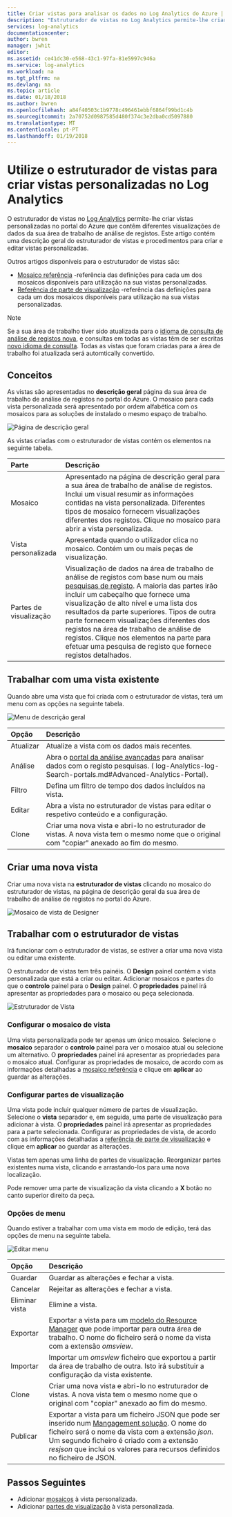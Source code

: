 ```yaml
---
title: Criar vistas para analisar os dados no Log Analytics do Azure | Microsoft Docs
description: "Estruturador de vistas no Log Analytics permite-lhe criar vistas personalizadas que são apresentadas no portal do Azure e contenham visualizações diferentes dos dados na área de trabalho de análise de registos. Este artigo contém uma descrição geral do estruturador de vistas e procedimentos para criar e editar vistas personalizadas."
services: log-analytics
documentationcenter: 
author: bwren
manager: jwhit
editor: 
ms.assetid: ce41dc30-e568-43c1-97fa-81e5997c946a
ms.service: log-analytics
ms.workload: na
ms.tgt_pltfrm: na
ms.devlang: na
ms.topic: article
ms.date: 01/18/2018
ms.author: bwren
ms.openlocfilehash: a84f40503c1b9778c496461ebbf6864f99bd1c4b
ms.sourcegitcommit: 2a70752d0987585d480f374c3e2dba0cd5097880
ms.translationtype: MT
ms.contentlocale: pt-PT
ms.lasthandoff: 01/19/2018
---
```

# <a name="use-view-designer-to-create-custom-views-in-log-analytics"></a>Utilize o estruturador de vistas para criar vistas personalizadas no Log Analytics
O estruturador de vistas no [Log Analytics](log-analytics-overview.md) permite-lhe criar vistas personalizadas no portal do Azure que contêm diferentes visualizações de dados da sua área de trabalho de análise de registos. Este artigo contém uma descrição geral do estruturador de vistas e procedimentos para criar e editar vistas personalizadas.

Outros artigos disponíveis para o estruturador de vistas são:

* [Mosaico referência](log-analytics-view-designer-tiles.md) -referência das definições para cada um dos mosaicos disponíveis para utilização na sua vistas personalizadas.
* [Referência de parte de visualização](log-analytics-view-designer-parts.md) -referência das definições para cada um dos mosaicos disponíveis para utilização na sua vistas personalizadas.

>[!NOTE]
> Se a sua área de trabalho tiver sido atualizada para o [idioma de consulta de análise de registos nova](log-analytics-log-search-upgrade.md), e consultas em todas as vistas têm de ser escritas [novo idioma de consulta](https://go.microsoft.com/fwlink/?linkid=856078).  Todas as vistas que foram criadas para a área de trabalho foi atualizada será automtically convertido.

## <a name="concepts"></a>Conceitos
As vistas são apresentadas no **descrição geral** página da sua área de trabalho de análise de registos no portal do Azure.  O mosaico para cada vista personalizada será apresentado por ordem alfabética com os mosaicos para as soluções de instalado o mesmo espaço de trabalho.

![Página de descrição geral](media/log-analytics-view-designer/overview-page.png)

As vistas criadas com o estruturador de vistas contém os elementos na seguinte tabela.

| Parte | Descrição |
|:--- |:--- |
| Mosaico |Apresentado na página de descrição geral para a sua área de trabalho de análise de registos.  Inclui um visual resumir as informações contidas na vista personalizada.  Diferentes tipos de mosaico fornecem visualizações diferentes dos registos.  Clique no mosaico para abrir a vista personalizada. |
| Vista personalizada |Apresentada quando o utilizador clica no mosaico.  Contém um ou mais peças de visualização. |
| Partes de visualização |Visualização de dados na área de trabalho de análise de registos com base num ou mais [pesquisas de registo](log-analytics-log-searches.md).  A maioria das partes irão incluir um cabeçalho que fornece uma visualização de alto nível e uma lista dos resultados da parte superiores.  Tipos de outra parte fornecem visualizações diferentes dos registos na área de trabalho de análise de registos.  Clique nos elementos na parte para efetuar uma pesquisa de registo que fornece registos detalhados. |


## <a name="work-with-an-existing-view"></a>Trabalhar com uma vista existente
Quando abre uma vista que foi criada com o estruturador de vistas, terá um menu com as opções na seguinte tabela.

![Menu de descrição geral](media/log-analytics-view-designer/overview-menu.png)


| Opção | Descrição |
|:--|:--|
| Atualizar   | Atualize a vista com os dados mais recentes. | 
| Análise | Abra o [portal da análise avançadas](log-analytics-log-search-portals.md#advanced-analytics-portal) para analisar dados com o registo pesquisas. ( log-Analytics-log-Search-portals.md#Advanced-Analytics-Portal). |
| Filtro    | Defina um filtro de tempo dos dados incluídos na vista. |
| Editar      | Abra a vista no estruturador de vistas para editar o respetivo conteúdo e a configuração.   |
| Clone     | Criar uma nova vista e abri-lo no estruturador de vistas.  A nova vista tem o mesmo nome que o original com "copiar" anexado ao fim do mesmo. |


## <a name="create-a-new-view"></a>Criar uma nova vista
Criar uma nova vista na **estruturador de vistas** clicando no mosaico do estruturador de vistas, na página de descrição geral da sua área de trabalho de análise de registos no portal do Azure.

![Mosaico de vista de Designer](media/log-analytics-view-designer/view-designer-tile.png)


## <a name="working-with-view-designer"></a>Trabalhar com o estruturador de vistas
Irá funcionar com o estruturador de vistas, se estiver a criar uma nova vista ou editar uma existente.  

O estruturador de vistas tem três painéis.  O **Design** painel contém a vista personalizada que está a criar ou editar.  Adicionar mosaicos e partes do que o **controlo** painel para o **Design** painel.  O **propriedades** painel irá apresentar as propriedades para o mosaico ou peça selecionada.

![Estruturador de Vista](media/log-analytics-view-designer/view-designer-screenshot.png)

### <a name="configure-view-tile"></a>Configurar o mosaico de vista
Uma vista personalizada pode ter apenas um único mosaico.  Selecione o **mosaico** separador o **controlo** painel para ver o mosaico atual ou selecione um alternativo.  O **propriedades** painel irá apresentar as propriedades para o mosaico atual.  Configurar as propriedades de mosaico, de acordo com as informações detalhadas a [mosaico referência](log-analytics-view-designer-tiles.md) e clique em **aplicar** ao guardar as alterações.

### <a name="configure-visualization-parts"></a>Configurar partes de visualização
Uma vista pode incluir qualquer número de partes de visualização.  Selecione o **vista** separador e, em seguida, uma parte de visualização para adicionar à vista.  O **propriedades** painel irá apresentar as propriedades para a parte selecionada.  Configurar as propriedades de vista, de acordo com as informações detalhadas a [referência de parte de visualização](log-analytics-view-designer-parts.md) e clique em **aplicar** ao guardar as alterações.

Vistas tem apenas uma linha de partes de visualização.  Reorganizar partes existentes numa vista, clicando e arrastando-los para uma nova localização.

Pode remover uma parte de visualização da vista clicando a **X** botão no canto superior direito da peça.


### <a name="menu-options"></a>Opções de menu
Quando estiver a trabalhar com uma vista em modo de edição, terá das opções de menu na seguinte tabela.

![Editar menu](media/log-analytics-view-designer/edit-menu.png)

| Opção | Descrição |
|:--|:--|
| Guardar        | Guardar as alterações e fechar a vista. |
| Cancelar      | Rejeitar as alterações e fechar a vista. |
| Eliminar vista | Elimine a vista. |
| Exportar      | Exportar a vista para um [modelo do Resource Manager](../azure-resource-manager/resource-group-authoring-templates.md) que pode importar para outra área de trabalho.  O nome do ficheiro será o nome da vista com a extensão *omsview*. |
| Importar      | Importar um *omsview* ficheiro que exportou a partir da área de trabalho de outra.  Isto irá substituir a configuração da vista existente. |
| Clone       | Criar uma nova vista e abri-lo no estruturador de vistas.  A nova vista tem o mesmo nome que o original com "copiar" anexado ao fim do mesmo. |
| Publicar     | Exportar a vista para um ficheiro JSON que pode ser inserido num [Mangagement solução](../operations-management-suite/operations-management-suite-solutions-resources-views.md).  O nome do ficheiro será o nome da vista com a extensão *json*. Um segundo ficheiro é criado com a extensão *resjson* que inclui os valores para recursos definidos no ficheiro de JSON.

## <a name="next-steps"></a>Passos Seguintes
* Adicionar [mosaicos](log-analytics-view-designer-tiles.md) à vista personalizada.
* Adicionar [partes de visualização](log-analytics-view-designer-parts.md) à vista personalizada.
